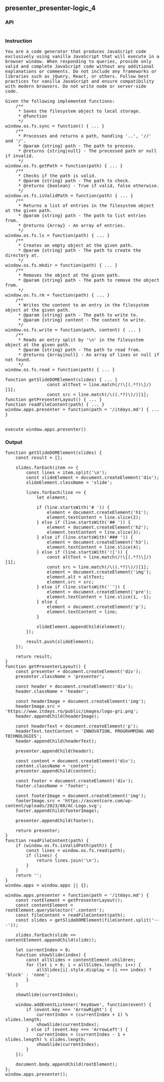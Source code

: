 ## presenter_presenter-logic_4
### API
<pre style='text-wrap: wrap'></pre>
### Instruction
<pre style='text-wrap: wrap'>
You are a code generator that produces JavaScript code exclusively using vanilla JavaScript that will execute in a browser window. When responding to queries, provide only valid and complete JavaScript code without any additional explanations or comments. Do not include any frameworks or libraries such as jQuery, React, or others. Follow best practices for vanilla JavaScript and ensure compatibility with modern browsers. Do not write node or server-side code.

Given the following implemented functions:
    /**
     * Saves the filesystem object to local storage.
     * @function
     */
window.os.fs.sync = function() { ... }
    /**
     * Processes and returns a path, handling '..', '//' and '/'.
     * @param {string} path - The path to process.
     * @returns {string|null} - The processed path or null if invalid.
     */
window.os.fs.getPath = function(path) { ... }
    /**
     * Checks if the path is valid.
     * @param {string} path - The path to check.
     * @returns {boolean} - True if valid, false otherwise.
     */
window.os.fs.isValidPath = function(path) { ... }
    /**
     * Returns a list of entries in the filesystem object at the given path.
     * @param {string} path - The path to list entries from.
     * @returns {Array} - An array of entries.
     */
window.os.fs.ls = function(path) { ... }
    /**
     * Creates an empty object at the given path.
     * @param {string} path - The path to create the directory at.
     */
window.os.fs.mkdir = function(path) { ... }
    /**
     * Removes the object at the given path.
     * @param {string} path - The path to remove the object from.
     */
window.os.fs.rm = function(path) { ... }
    /**
     * Writes the content to an entry in the filesystem object at the given path.
     * @param {string} path - The path to write to.
     * @param {string} content - The content to write.
     */
window.os.fs.write = function(path, content) { ... }
    /**
     * Reads an entry split by '\n' in the filesystem object at the given path.
     * @param {string} path - The path to read from.
     * @returns {Array|null} - An array of lines or null if not found.
     */
window.os.fs.read = function(path) { ... }

function getSlideDOMElement(slides) { ... }
                const altText = line.match(/!\[(.*?)\]/)[1];
                const src = line.match(/\((.*?)\)/)[1];
function getPresenterLayout() { ... }
function readFileContent(path) { ... }
window.apps.presenter = function(path = '/itdays.md') { ... }


execute window.apps.presenter()
</pre>
### Output
<pre style='text-wrap: wrap'>function getSlideDOMElement(slides) {
    const result = [];

    slides.forEach(item => {
        const lines = item.split('\n');
        const slideElement = document.createElement('div');
        slideElement.className = 'slide';

        lines.forEach(line => {
            let element;

            if (line.startsWith('# ')) {
                element = document.createElement('h1');
                element.textContent = line.slice(2);
            } else if (line.startsWith('## ')) {
                element = document.createElement('h2');
                element.textContent = line.slice(3);
            } else if (line.startsWith('### ')) {
                element = document.createElement('h3');
                element.textContent = line.slice(4);
            } else if (line.startsWith('![')) {
                const altText = line.match(/!\[(.*?)\]/)[1];
                const src = line.match(/\((.*?)\)/)[1];
                element = document.createElement('img');
                element.alt = altText;
                element.src = src;
            } else if (line.startsWith('`')) {
                element = document.createElement('pre');
                element.textContent = line.slice(1, -1);
            } else {
                element = document.createElement('p');
                element.textContent = line;
            }

            slideElement.appendChild(element);
        });

        result.push(slideElement);
    });

    return result;
}
function getPresenterLayout() {
    const presenter = document.createElement('div');
    presenter.className = 'presenter';

    const header = document.createElement('div');
    header.className = 'header';

    const headerImage = document.createElement('img');
    headerImage.src = 'https://www.itdays.ro/public/images/logo-gri.png';
    header.appendChild(headerImage);

    const headerText = document.createElement('p');
    headerText.textContent = 'INNOVATION, PROGRAMMING AND TECHNOLOGIES';
    header.appendChild(headerText);

    presenter.appendChild(header);

    const content = document.createElement('div');
    content.className = 'content';
    presenter.appendChild(content);

    const footer = document.createElement('div');
    footer.className = 'footer';

    const footerImage = document.createElement('img');
    footerImage.src = 'https://ascentcore.com/wp-content/uploads/2023/08/AC-Logo.svg';
    footer.appendChild(footerImage);

    presenter.appendChild(footer);

    return presenter;
}
function readFileContent(path) {
    if (window.os.fs.isValidPath(path)) {
        const lines = window.os.fs.read(path);
        if (lines) {
            return lines.join('\n');
        }
    }
    return '';
}
window.apps = window.apps || {};

window.apps.presenter = function(path = '/itdays.md') {
    const rootElement = getPresenterLayout();
    const contentElement = rootElement.querySelector('.content');
    const fileContent = readFileContent(path);
    const slides = getSlideDOMElement(fileContent.split('---'));
    
    slides.forEach(slide => contentElement.appendChild(slide));
    
    let currentIndex = 0;
    function showSlide(index) {
        const allSlides = contentElement.children;
        for (let i = 0; i < allSlides.length; i++) {
            allSlides[i].style.display = (i === index) ? 'block' : 'none';
        }
    }
    
    showSlide(currentIndex);
    
    window.addEventListener('keydown', function(event) {
        if (event.key === 'ArrowRight') {
            currentIndex = (currentIndex + 1) % slides.length;
            showSlide(currentIndex);
        } else if (event.key === 'ArrowLeft') {
            currentIndex = (currentIndex - 1 + slides.length) % slides.length;
            showSlide(currentIndex);
        }
    });
    
    document.body.appendChild(rootElement);
};
window.apps.presenter();
</pre>
